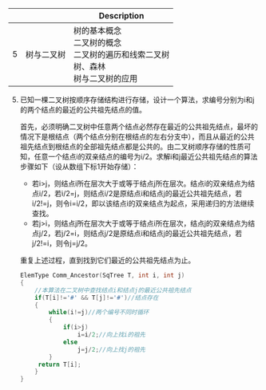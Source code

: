 |      |            | Description                                                  |
| ---- | ---------- | ------------------------------------------------------------ |
| 5    | 树与二叉树 | 树的基本概念<br />二叉树的概念<br />二叉树的遍历和线索二叉树<br />树、森林<br />树与二叉树的应用 |

5. 已知一棵二叉树按顺序存储结构进行存储，设计一个算法，求编号分别为i和j的两个结点的最近的公共祖先结点的值。

   首先，必须明确二叉树中任意两个结点必然存在最近的公共祖先结点，最坏的情况下是根结点（两个结点分别在根结点的左右分支中），而且从最近的公共祖先结点到根结点的全部祖先结点都是公共的。由二叉树顺序存储的性质可知，任意一个结点i的双亲结点的编号为i/2。求解i和j最近公共祖先结点的算法步骤如下（设从数组下标1开始存储）：

   - 若i>j，则结点i所在层次大于或等于结点j所在层次。结点i的双亲结点为结点i/2，若i/2=j，则结点i/2是原结点i和结点j的最近公共祖先结点，若i/2!=j，则令i=i/2，即以该结点i的双亲结点为起点，采用递归的方法继续查找。
   - 若j>i，则结点j所在层次大于或等于结点i所在层次，结点j的双亲结点为结点j/2，若j/2=i，则结点j/2是原结点i和结点j的最近公共祖先结点，若j/2!=i，则令j=j/2。

   重复上述过程，直到找到它们最近的公共祖先结点为止。

   ```cpp
   ElemType Comm_Ancestor(SqTree T, int i, int j)
   {
       //本算法在二叉树中查找结点i和结点j的最近公共祖先结点
       if(T[i]!='#' && T[j]!='#')//结点存在
       {
           while(i!=j)//两个编号不同时循环
           {
               if(i>j)
                   i=i/2;//向上找i的祖先
               else
                   j=j/2;//向上找j的祖先
           }
       	return T[i];
       }
   }
   ```

   